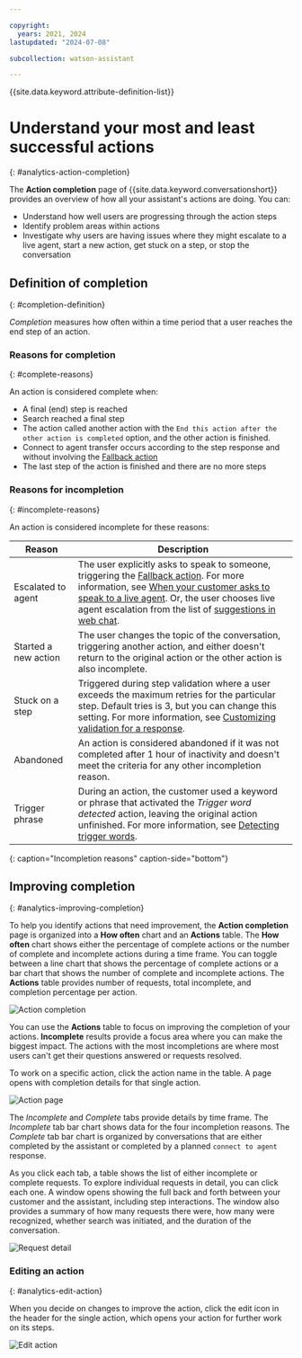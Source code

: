 ```yaml
---

copyright:
  years: 2021, 2024
lastupdated: "2024-07-08"

subcollection: watson-assistant

---
```


{{site.data.keyword.attribute-definition-list}}

# Understand your most and least successful actions
{: #analytics-action-completion}

The **Action completion** page of {{site.data.keyword.conversationshort}} provides an overview of how all your assistant's actions are doing. You can:
- Understand how well users are progressing through the action steps
- Identify problem areas within actions
- Investigate why users are having issues where they might escalate to a live agent, start a new action, get stuck on a step, or stop the conversation

## Definition of completion
{: #completion-definition}

*Completion* measures how often within a time period that a user reaches the end step of an action.

### Reasons for completion
{: #complete-reasons}

An action is considered complete when:
- A final (end) step is reached
- Search reached a final step
- The action called another action with the `End this action after the other action is completed` option, and the other action is finished.
- Connect to agent transfer occurs according to the step response and without involving the [Fallback action](/docs/watson-assistant?topic=watson-assistant-handle-errors#fallback-action)
- The last step of the action is finished and there are no more steps

### Reasons for incompletion
{: #incomplete-reasons}

An action is considered incomplete for these reasons:

| Reason | Description |
| ------ | ---------- |
| Escalated to agent | The user explicitly asks to speak to someone, triggering the [Fallback action](/docs/watson-assistant?topic=watson-assistant-handle-errors#fallback-action). For more information, see [When your customer asks to speak to a live agent](/docs/watson-assistant?topic=watson-assistant-handle-errors#fallback-human-agent). Or, the user chooses live agent escalation from the list of [suggestions in web chat](/docs/watson-assistant?topic=watson-assistant-web-chat-suggestions). |
| Started a new action | The user changes the topic of the conversation, triggering another action, and either doesn't return to the original action or the other action is also incomplete. |
| Stuck on a step |  Triggered during step validation where a user exceeds the maximum retries for the particular step. Default tries is 3, but you can change this setting. For more information, see [Customizing validation for a response](/docs/watson-assistant?topic=watson-assistant-handle-errors#customize-validation). |
| Abandoned | An action is considered abandoned if it was not completed after 1 hour of inactivity and doesn't meet the criteria for any other incompletion reason. |
| Trigger phrase | During an action, the customer used a keyword or phrase that activated the *Trigger word detected* action, leaving the original action unfinished. For more information, see [Detecting trigger words](/docs/watson-assistant?topic=watson-assistant-trigger-phrases). |
{: caption="Incompletion reasons" caption-side="bottom"}

## Improving completion
{: #analytics-improving-completion}

To help you identify actions that need improvement, the **Action completion** page is organized into a **How often** chart and an **Actions** table. The **How often** chart shows either the percentage of complete actions or the number of complete and incomplete actions during a time frame. You can toggle between a line chart that shows the percentage of complete actions or a bar chart that shows the number of complete and incomplete actions. The **Actions** table provides number of requests, total incomplete, and completion percentage per action.

![Action completion](images/analytics-action-completion.png)

You can use the **Actions** table to focus on improving the completion of your actions. **Incomplete** results provide a focus area where you can make the biggest impact. The actions with the most incompletions are where most users can't get their questions answered or requests resolved.

To work on a specific action, click the action name in the table. A page opens with completion details for that single action.

![Action page](images/analytics-single-action.png)

The *Incomplete* and *Complete* tabs provide details by time frame. The *Incomplete* tab bar chart shows data for the four incompletion reasons. The *Complete* tab bar chart is organized by conversations that are either completed by the assistant or completed by a planned `connect to agent` response.

As you click each tab, a table shows the list of either incomplete or complete requests. To explore individual requests in detail, you can click each one. A window opens showing the full back and forth between your customer and the assistant, including step interactions. The window also provides a summary of how many requests there were, how many were recognized, whether search was initiated, and the duration of the conversation.

![Request detail](images/analytics-completion-side-panel.png)

### Editing an action
{: #analytics-edit-action}

When you decide on changes to improve the action, click the edit icon in the header for the single action, which opens your action for further work on its steps.

![Edit action](images/analytics-completion-edit-action.png)

